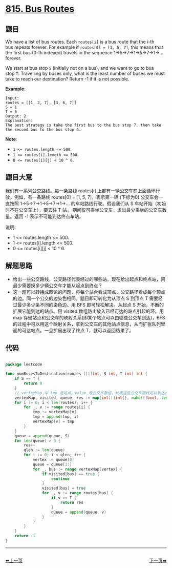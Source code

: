 # [815. Bus Routes](https://leetcode.com/problems/bus-routes/)


## 题目

We have a list of bus routes. Each `routes[i]` is a bus route that the i-th bus repeats forever. For example if `routes[0] = [1, 5, 7]`, this means that the first bus (0-th indexed) travels in the sequence 1->5->7->1->5->7->1->... forever.

We start at bus stop `S` (initially not on a bus), and we want to go to bus stop `T`. Travelling by buses only, what is the least number of buses we must take to reach our destination? Return -1 if it is not possible.

**Example**:

    Input: 
    routes = [[1, 2, 7], [3, 6, 7]]
    S = 1
    T = 6
    Output: 2
    Explanation: 
    The best strategy is take the first bus to the bus stop 7, then take the second bus to the bus stop 6.

**Note**:

- `1 <= routes.length <= 500`.
- `1 <= routes[i].length <= 500`.
- `0 <= routes[i][j] < 10 ^ 6`.


## 题目大意

我们有一系列公交路线。每一条路线 routes[i] 上都有一辆公交车在上面循环行驶。例如，有一条路线 routes[0] = [1, 5, 7]，表示第一辆 (下标为0) 公交车会一直按照 1->5->7->1->5->7->1->... 的车站路线行驶。假设我们从 S 车站开始（初始时不在公交车上），要去往 T 站。 期间仅可乘坐公交车，求出最少乘坐的公交车数量。返回 -1 表示不可能到达终点车站。


说明:

- 1 <= routes.length <= 500.
- 1 <= routes[i].length <= 500.
- 0 <= routes[i][j] < 10 ^ 6.


## 解题思路

- 给出一些公交路线，公交路径代表经过的哪些站。现在给出起点和终点站，问最少需要换多少辆公交车才能从起点到终点？
- 这一题可以转换成图论的问题，将每个站台看成顶点，公交路径看成每个顶点的边。同一个公交的边染色相同。题目即可转化为从顶点 S 到顶点 T 需要经过最少多少条不同的染色边。用 BFS 即可轻松解决。从起点 S 开始，不断的扩展它能到达的站点。用 visited 数组防止放入已经可达的站点引起的环。用 map 存储站点和公交车的映射关系(即某个站点可以由哪些公交车到达)，BFS 的过程中可以用这个映射关系，拿到公交车的其他站点信息，从而扩张队列里面的可达站点。一旦扩展出现了终点 T，就可以返回结果了。


## 代码

```go

package leetcode

func numBusesToDestination(routes [][]int, S int, T int) int {
	if S == T {
		return 0
	}
	// vertexMap 中 key 是站点，value 是公交车数组，代表这些公交车路线可以到达此站点
	vertexMap, visited, queue, res := map[int][]int{}, make([]bool, len(routes)), []int{}, 0
	for i := 0; i < len(routes); i++ {
		for _, v := range routes[i] {
			tmp := vertexMap[v]
			tmp = append(tmp, i)
			vertexMap[v] = tmp
		}
	}
	queue = append(queue, S)
	for len(queue) > 0 {
		res++
		qlen := len(queue)
		for i := 0; i < qlen; i++ {
			vertex := queue[0]
			queue = queue[1:]
			for _, bus := range vertexMap[vertex] {
				if visited[bus] == true {
					continue
				}
				visited[bus] = true
				for _, v := range routes[bus] {
					if v == T {
						return res
					}
					queue = append(queue, v)
				}
			}
		}
	}
	return -1
}

```
----------------------------------------------
<div style="display: flex;justify-content: space-between;align-items: center;">
<p><a href="https://books.halfrost.com/leetcode/ChapterFour/0812.Largest-Triangle-Area/">⬅️上一页</a></p>
<p><a href="https://books.halfrost.com/leetcode/ChapterFour/0817.Linked-List-Components/">下一页➡️</a></p>
</div>
